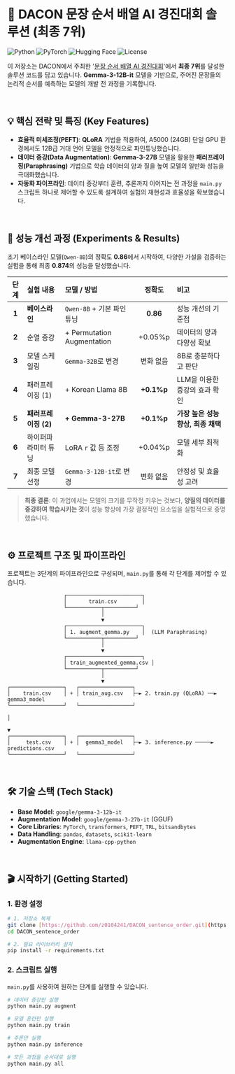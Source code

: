 # 📝 DACON 문장 순서 배열 AI 경진대회 솔루션 (최종 7위)

![Python](https://img.shields.io/badge/Python-3.8%2B-blue?logo=python)
![PyTorch](https://img.shields.io/badge/PyTorch-2.1-red?logo=pytorch)
![Hugging Face](https://img.shields.io/badge/%F0%9F%A4%97%20Hugging%20Face-Models%20%26%20Libs-yellow)
![License](https://img.shields.io/badge/License-MIT-green)

이 저장소는 DACON에서 주최한 '[문장 순서 배열 AI 경진대회](https://dacon.io/competitions/official/236219/overview/description)'에서 **최종 7위**를 달성한 솔루션 코드를 담고 있습니다. **Gemma-3-12B-it** 모델을 기반으로, 주어진 문장들의 논리적 순서를 예측하는 모델의 개발 전 과정을 기록합니다.

<br>

## 💡 핵심 전략 및 특징 (Key Features)

-   **효율적 미세조정(PEFT)**: **QLoRA** 기법을 적용하여, A5000 (24GB) 단일 GPU 환경에서도 12B급 거대 언어 모델을 안정적으로 파인튜닝했습니다.
-   **데이터 증강(Data Augmentation)**: **Gemma-3-27B** 모델을 활용한 **패러프레이징(Paraphrasing)** 기법으로 학습 데이터의 양과 질을 높여 모델의 일반화 성능을 극대화했습니다.
-   **자동화 파이프라인**: 데이터 증강부터 훈련, 추론까지 이어지는 전 과정을 `main.py` 스크립트 하나로 제어할 수 있도록 설계하여 실험의 재현성과 효율성을 확보했습니다.

<br>

## 🚀 성능 개선 과정 (Experiments & Results)

초기 베이스라인 모델(`Qwen-8B`)의 정확도 **0.86**에서 시작하여, 다양한 가설을 검증하는 실험을 통해 최종 **0.874**의 성능을 달성했습니다.

| 단계 | 실험 내용 | 모델 / 방법 | 정확도 | 비고 |
| :--: | :--- | :--- | :---: | :--- |
| **1** | **베이스라인** | `Qwen-8B` + 기본 파인튜닝 | **0.86** | 성능 개선의 기준점 |
| **2** | 순열 증강 | + Permutation Augmentation | +0.05%p | 데이터의 양과 다양성 확보 |
| **3** | 모델 스케일링 | `Gemma-32B`로 변경 | 변화 없음 | 8B로 충분하다고 판단 |
| **4** | 패러프레이징 (1) | + Korean Llama 8B | **+0.1%p** | LLM을 이용한 증강의 효과 확인 |
| **5** | **패러프레이징 (2)** | **+ Gemma-3-27B** | **+0.1%p** | **가장 높은 성능 향상, 최종 채택** |
| **6** | 하이퍼파라미터 튜닝 | LoRA `r` 값 등 조정 | +0.04%p | 모델 세부 최적화 |
| **7** | 최종 모델 선정 | `Gemma-3-12B-it`로 변경 | 변화 없음 | 안정성 및 효율성 고려 |

> **최종 결론**: 이 과업에서는 모델의 크기를 무작정 키우는 것보다, **양질의 데이터를 증강하여 학습시키는 것**이 성능 향상에 가장 결정적인 요소임을 실험적으로 증명했습니다.

<br>

## ⚙️ 프로젝트 구조 및 파이프라인

프로젝트는 3단계의 파이프라인으로 구성되며, `main.py`를 통해 각 단계를 제어할 수 있습니다.

```
                  ┌────────────────────────┐
                  │       train.csv        │
                  └───────────┬──────────┘
                              │
                              ▼
                  ┌────────────────────────┐
                  │ 1. augment_gemma.py    │  (LLM Paraphrasing)
                  └───────────┬──────────┘
                              │
                              ▼
                  ┌────────────────────────┐
                  │ train_augmented_gemma.csv │
                  └───────────┬──────────┘
                              │
                              ▼
┌─────────────────┐   ┌─────────────────┐
│    train.csv    │ + │ train_aug.csv   ├─► 2. train.py (QLoRA) ──► gemma3_model
└─────────────────┘   └─────────────────┘
                                                                        │
                                                                        ▼
┌─────────────────┐   ┌─────────────────┐
│     test.csv    │ + │  gemma3_model   ├─► 3. inference.py ─────► predictions.csv
└─────────────────┘   └─────────────────┘
```

<br>

## 🛠️ 기술 스택 (Tech Stack)

-   **Base Model**: `google/gemma-3-12b-it`
-   **Augmentation Model**: `google/gemma-3-27b-it` (GGUF)
-   **Core Libraries**: `PyTorch`, `transformers`, `PEFT`, `TRL`, `bitsandbytes`
-   **Data Handling**: `pandas`, `datasets`, `scikit-learn`
-   **Augmentation Engine**: `llama-cpp-python`

<br>

## 🎬 시작하기 (Getting Started)

### 1. 환경 설정

```bash
# 1. 저장소 복제
git clone [https://github.com/z0104241/DACON_sentence_order.git](https://github.com/z0104241/DACON_sentence_order.git)
cd DACON_sentence_order

# 2. 필요 라이브러리 설치
pip install -r requirements.txt
```

### 2. 스크립트 실행

`main.py`를 사용하여 원하는 단계를 실행할 수 있습니다.

```bash
# 데이터 증강만 실행
python main.py augment

# 모델 훈련만 실행
python main.py train

# 추론만 실행
python main.py inference

# 모든 과정을 순서대로 실행
python main.py all
